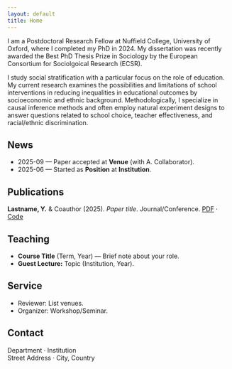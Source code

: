 ```yaml
---
layout: default
title: Home
---
```


<!-- Email: <your.email@uni.edu> · [Google Scholar](https://scholar.google.com/) · [ORCID](https://orcid.org/) · [GitHub](https://github.com/your-username) -->

I am a Postdoctoral Research Fellow at Nuffield College, University of Oxford, where I completed my PhD in 2024. My dissertation was recently awarded the Best PhD Thesis Prize in Sociology by the European Consortium for Sociolgoical Research (ECSR).  

I study social stratification with a particular focus on the role of education. My current research examines the possibilities and limitations of school interventions in reducing inequalities in educational outcomes by socioeconomic and ethnic background. Methodologically, I specialize in causal inference methods and often employ natural experiment designs to answer questions related to school choice, teacher effectiveness, and racial/ethnic discrimination. 


## News
- 2025-09 — Paper accepted at **Venue** (with A. Collaborator).
- 2025-06 — Started as **Position** at **Institution**.

## Publications
**Lastname, Y.** & Coauthor (2025). *Paper title*. Journal/Conference. [PDF](/assets/papers/your-paper.pdf) · [Code](https://github.com/your-username/your-repo)

## Teaching
- **Course Title** (Term, Year) — Brief note about your role.
- **Guest Lecture:** Topic (Institution, Year).

## Service
- Reviewer: List venues.
- Organizer: Workshop/Seminar.

## Contact
Department · Institution  
Street Address · City, Country
